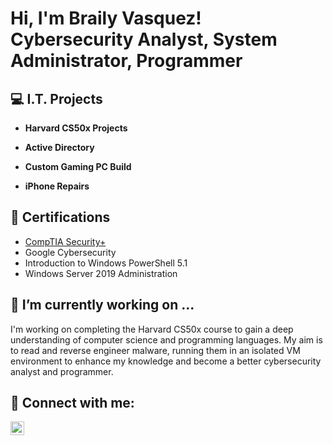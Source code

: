 <h1>Hi, I'm Braily Vasquez! <br/>Cybersecurity Analyst, System Administrator, Programmer</h1>

<h2>💻 I.T. Projects </h2>

- <b>Harvard CS50x Projects</b>

- <b>Active Directory</b>

- <b>Custom Gaming PC Build</b>

- <b>iPhone Repairs</b>


<h2>📜 Certifications</h2>

- [CompTIA Security+](https://github.com/WiredCyberKnight/CompTIA-Security-)
- Google Cybersecurity
- Introduction to Windows PowerShell 5.1
- Windows Server 2019 Administration

<h2>🔭 I’m currently working on ...</h2>

I'm working on completing the Harvard CS50x course to gain a deep understanding of computer science and programming languages. My aim is to read and reverse engineer malware, running them in an isolated VM environment to enhance my knowledge and become a better cybersecurity analyst and programmer.

<h2> 🤳 Connect with me:</h2>

[<img align="left" alt="Braily Vasquez | LinkedIn" width="22px" src="https://cdn.jsdelivr.net/npm/simple-icons@v3/icons/linkedin.svg" />][linkedin]

[linkedin]: https://www.linkedin.com/in/braily-vasquez-a83303315?utm_source=share&utm_campaign=share_via&utm_content=profile&utm_medium=ios_app


<!--
Here are some ideas to get you started:

- 🔭 I’m currently working on ...
- 🌱 I’m currently learning ...
- 👯 I’m looking to collaborate on ...
- 🤔 I’m looking for help with ...
- 💬 Ask me about ...
- 📫 How to reach me: ...
- 😄 Pronouns: ...
- ⚡ Fun fact: ...
-->
